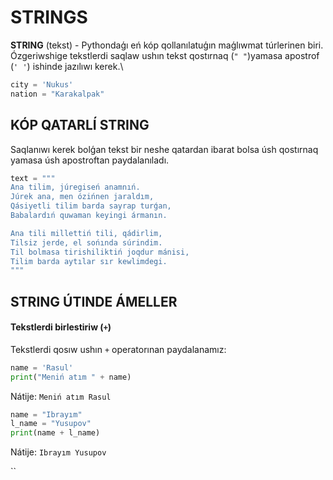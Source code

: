 # STRINGS

**STRING** (tekst) - Pythondaģı eń kóp qollanılatuģın maģlıwmat túrlerinen biri. Ózgeriwshige tekstlerdi saqlaw ushın tekst qostırnaq (`" "`)yamasa apostrof (`' '`) ishinde jazılıwı kerek.\\

```python
city = 'Nukus'
nation = "Karakalpak"
```

## KÓP QATARLÍ STRING

Saqlanıwı kerek bolģan tekst bir neshe qatardan ibarat bolsa úsh qostırnaq yamasa úsh apostroftan paydalanıladı.

```python
text = """
Ana tilim, júregiseń anamnıń.
Júrek ana, men ózińnen jaraldım,
Qásiyetli tilim barda sayrap turǵan,
Babalardıń quwaman keyingi ármanın.

Ana tili millettiń tili, qádirlim,
Tilsiz jerde, el sońında súrindim.
Til bolmasa tirishiliktiń joqdur mánisi,
Tilim barda aytılar sır kewlimdegi.
"""
```

## STRING ÚTINDE ÁMELLER

#### Tekstlerdi birlestiriw (`+`)

Tekstlerdi qosıw ushın `+` operatorınan paydalanamız:

```python
name = 'Rasul'
print("Meniń atım " + name)
```

Nátije: `Meniń atım Rasul`

```python
name = "Ibrayım"
l_name = "Yusupov"
print(name + l_name)
```

Nátije: `Ibrayım Yusupov`

``
